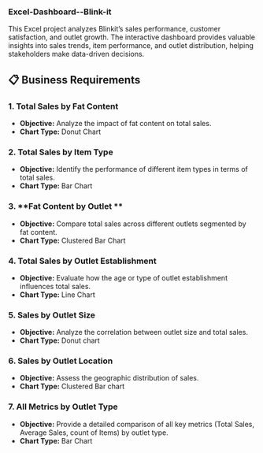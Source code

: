 ### Excel-Dashboard--Blink-it

This Excel project analyzes Blinkit’s sales performance, customer satisfaction, and outlet growth. The interactive dashboard provides valuable insights into sales trends, item performance, and outlet distribution, helping stakeholders make data-driven decisions.
## 📋 Business Requirements  

### 1. **Total Sales by Fat Content**  
- **Objective:** Analyze the impact of fat content on total sales.  
- **Chart Type:** Donut Chart  

### 2. **Total Sales by Item Type**  
- **Objective:** Identify the performance of different item types in terms of total sales.  
- **Chart Type:** Bar Chart  

### 3. **Fat Content by Outlet **  
- **Objective:** Compare total sales across different outlets segmented by fat content.  
- **Chart Type:** Clustered Bar Chart  

### 4. **Total Sales by Outlet Establishment**  
- **Objective:** Evaluate how the age or type of outlet establishment influences total sales.  
- **Chart Type:** Line Chart  

### 5. **Sales by Outlet Size**  
- **Objective:** Analyze the correlation between outlet size and total sales.  
- **Chart Type:** Donut chart

### 6. **Sales by Outlet Location**  
- **Objective:** Assess the geographic distribution of sales.  
- **Chart Type:** Clustered Bar chart 

### 7. **All Metrics by Outlet Type**  
- **Objective:** Provide a detailed comparison of all key metrics (Total Sales, Average Sales, count of Items) by outlet type.  
- **Chart Type:** Bar Chart

